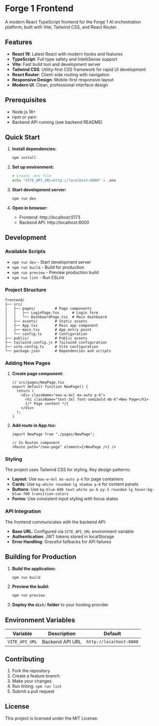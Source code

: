 # Forge 1 Frontend

A modern React TypeScript frontend for the Forge 1 AI orchestration platform, built with Vite, Tailwind CSS, and React Router.

## Features

- **React 19**: Latest React with modern hooks and features
- **TypeScript**: Full type safety and IntelliSense support
- **Vite**: Fast build tool and development server
- **Tailwind CSS**: Utility-first CSS framework for rapid UI development
- **React Router**: Client-side routing with navigation
- **Responsive Design**: Mobile-first responsive layout
- **Modern UI**: Clean, professional interface design

## Prerequisites

- Node.js 18+
- npm or yarn
- Backend API running (see backend README)

## Quick Start

1. **Install dependencies:**
   ```bash
   npm install
   ```

2. **Set up environment:**
   ```bash
   # Create .env file
   echo "VITE_API_URL=http://localhost:8000" > .env
   ```

3. **Start development server:**
   ```bash
   npm run dev
   ```

4. **Open in browser:**
   - Frontend: http://localhost:5173
   - Backend API: http://localhost:8000

## Development

### Available Scripts

- `npm run dev` - Start development server
- `npm run build` - Build for production
- `npm run preview` - Preview production build
- `npm run lint` - Run ESLint

### Project Structure

```
frontend/
├── src/
│   ├── pages/         # Page components
│   │   ├── LoginPage.tsx      # Login form
│   │   └── DashboardPage.tsx  # Main dashboard
│   ├── assets/        # Static assets
│   ├── App.tsx        # Main app component
│   ├── main.tsx       # App entry point
│   └── config.ts      # Configuration
├── public/            # Public assets
├── tailwind.config.js # Tailwind configuration
├── vite.config.ts     # Vite configuration
└── package.json       # Dependencies and scripts
```

### Adding New Pages

1. **Create page component:**
   ```tsx
   // src/pages/NewPage.tsx
   export default function NewPage() {
     return (
       <div className="max-w-4xl mx-auto p-6">
         <h1 className="text-3xl font-semibold mb-6">New Page</h1>
         {/* Page content */}
       </div>
     );
   }
   ```

2. **Add route in App.tsx:**
   ```tsx
   import NewPage from "./pages/NewPage";
   
   // In Routes component
   <Route path="/new-page" element={<NewPage />} />
   ```

### Styling

The project uses Tailwind CSS for styling. Key design patterns:

- **Layout**: Use `max-w-4xl mx-auto p-6` for page containers
- **Cards**: Use `bg-white rounded-lg shadow p-6` for content panels
- **Buttons**: Use `bg-blue-600 text-white px-6 py-3 rounded-lg hover:bg-blue-700 transition-colors`
- **Forms**: Use consistent input styling with focus states

### API Integration

The frontend communicates with the backend API:

- **Base URL**: Configured via `VITE_API_URL` environment variable
- **Authentication**: JWT tokens stored in localStorage
- **Error Handling**: Graceful fallbacks for API failures

## Building for Production

1. **Build the application:**
   ```bash
   npm run build
   ```

2. **Preview the build:**
   ```bash
   npm run preview
   ```

3. **Deploy the `dist/` folder** to your hosting provider

## Environment Variables

| Variable | Description | Default |
|----------|-------------|---------|
| `VITE_API_URL` | Backend API URL | `http://localhost:8000` |

## Contributing

1. Fork the repository
2. Create a feature branch
3. Make your changes
4. Run linting: `npm run lint`
5. Submit a pull request

## License

This project is licensed under the MIT License.
